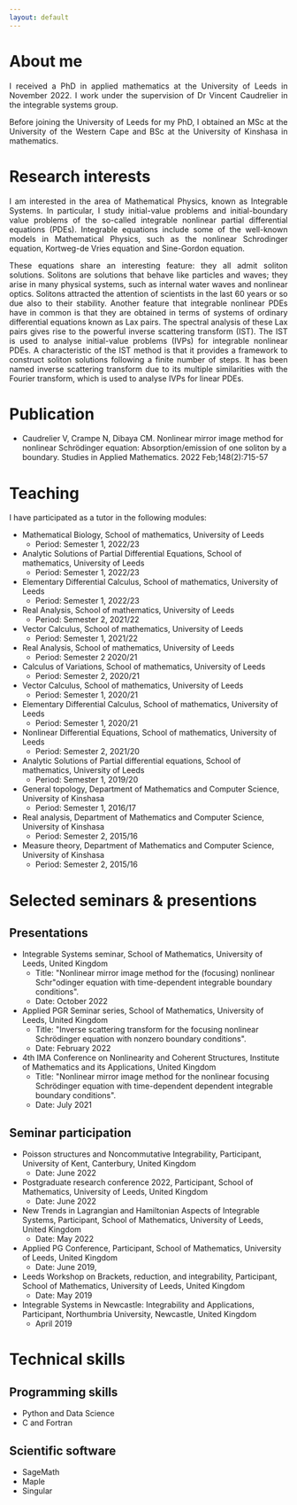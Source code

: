 ```yaml
---
layout: default
---
```


<!-- Text can be **bold**, _italic_, or ~~strikethrough~~.

[Link to another page](./another-page.html).

There should be whitespace between paragraphs.

There should be whitespace between paragraphs. We recommend including a README, or a file with information about your project. -->

# About me

<div style="text-align: justify"> <p>I received a PhD in applied mathematics at the University of Leeds in November 2022. I work under the supervision of Dr Vincent Caudrelier in the integrable systems group.</p>

<p>Before joining the University of Leeds for my PhD, I obtained an MSc at the University of the Western Cape and BSc at the University of Kinshasa in mathematics.</p>
</div>

# Research interests

<div style="text-align: justify"> <p>I am interested in the area of Mathematical Physics, known as Integrable Systems. In particular, I study initial-value problems and initial-boundary value problems of the so-called integrable nonlinear partial differential equations (PDEs). Integrable equations include some of the well-known models in Mathematical Physics, such as the nonlinear Schrodinger equation, Kortweg-de Vries equation and Sine-Gordon equation. </p>

<p>These equations share an interesting feature: they all admit soliton solutions. Solitons are solutions that behave like particles and waves; they arise in many physical systems, such as internal water waves and nonlinear optics. Solitons attracted the attention of scientists in the last 60 years or so due also to their stability. Another feature that integrable nonlinear PDEs have in common is that they are obtained in terms of systems of ordinary differential equations known as Lax pairs. The spectral analysis of these Lax pairs gives rise to the powerful inverse scattering transform (IST). The IST is used to analyse initial-value problems (IVPs) for integrable nonlinear PDEs. A characteristic of the IST method is that it provides a framework to construct soliton solutions following a finite number of steps. It has been named inverse scattering transform due to its multiple similarities with the Fourier transform, which is used to analyse IVPs for linear PDEs.</p> 
</div>

# Publication

*  Caudrelier V, Crampe N, Dibaya CM. Nonlinear mirror image method for nonlinear Schrödinger equation: Absorption/emission of one soliton by a boundary. Studies in Applied Mathematics. 2022 Feb;148(2):715-57

# Teaching

I have participated as a tutor in the following modules:

* Mathematical Biology, School of mathematics, University of Leeds
   - Period: Semester 1, 2022/23
* Analytic Solutions of Partial Differential Equations, School of mathematics, University of Leeds
    - Period: Semester 1, 2022/23
* Elementary Differential Calculus, School of mathematics, University of Leeds
   - Period: Semester 1, 2022/23
* Real Analysis, School of mathematics, University of Leeds
  - Period: Semester 2, 2021/22
* Vector Calculus, School of mathematics, University of Leeds
    - Period: Semester 1, 2021/22
* Real Analysis, School of mathematics, University of Leeds
  - Period: Semester 2 2020/21
* Calculus of Variations, School of mathematics, University of Leeds
  - Period: Semester 2, 2020/21
* Vector Calculus, School of mathematics, University of Leeds
  - Period: Semester 1, 2020/21
* Elementary Differential Calculus, School of mathematics, University of Leeds
  - Period: Semester 1, 2020/21
* Nonlinear Differential Equations, School of mathematics, University of Leeds
  - Period: Semester 2, 2021/20
* Analytic Solutions of Partial differential equations, School of mathematics, University of Leeds
  - Period: Semester 1, 2019/20
* General topology, Department of Mathematics and Computer Science, University of Kinshasa
  - Period: Semester 1, 2016/17
* Real analysis, Department of Mathematics and Computer Science, University of Kinshasa
  - Period: Semester 2, 2015/16
* Measure theory, Department of Mathematics and Computer Science, University of Kinshasa
  - Period: Semester 2, 2015/16

# Selected seminars & presentions

## Presentations

* Integrable Systems seminar, School of Mathematics, University of Leeds, United Kingdom 
   - Title: "Nonlinear mirror image method for the (focusing) nonlinear Schr\"odinger equation with time-dependent integrable boundary conditions".
   - Date: October 2022
* Applied PGR Seminar series, School of Mathematics, University of Leeds, United Kingdom
  - Title: "Inverse scattering transform for the focusing nonlinear Schrödinger equation with nonzero boundary conditions".
  - Date: February 2022
* 4th IMA Conference on Nonlinearity and Coherent Structures, Institute of Mathematics and its Applications, United Kingdom 
     - Title: "Nonlinear mirror image method for the nonlinear focusing Schrödinger equation with time-dependent
dependent integrable boundary conditions".
     - Date: July 2021

## Seminar participation

* Poisson structures and Noncommutative Integrability, Participant, University of Kent, Canterbury, United Kingdom
   - Date: June 2022
* Postgraduate research conference 2022, Participant, School of Mathematics, University of Leeds, United Kingdom
   - Date: June 2022
* New Trends in Lagrangian and Hamiltonian Aspects of Integrable Systems, Participant, School of Mathematics, University of Leeds, United Kingdom
   - Date: May 2022
* Applied PG Conference, Participant, School of Mathematics, University of Leeds, United Kingdom
   - Date: June 2019,
* Leeds Workshop on Brackets, reduction, and integrability, Participant, School of Mathematics, University of Leeds, United Kingdom
   - Date: May 2019
* Integrable Systems in Newcastle: Integrability and Applications, Participant, Northumbria University, Newcastle, United Kingdom
  - April 2019

# Technical skills

## Programming skills

* Python and Data Science
* C and Fortran

## Scientific software

* SageMath
* Maple
* Singular
